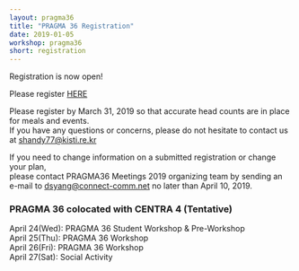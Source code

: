 ```yaml
---
layout: pragma36
title: "PRAGMA 36 Registration"
date: 2019-01-05
workshop: pragma36
short: registration
---
```


Registration is now open!

Please register <a href="https://www.myrgst.com:5007/centra4-pragma36/" target="new">HERE</a>

Please register by March 31, 2019 so that accurate head counts are in place for meals and events.<br>
If you have any questions or concerns, please do not hesitate to contact us at [shandy77@kisti.re.kr](mailto:shandy77@kisti.re.kr)

If you need to change information on a submitted registration or change your plan, <br>please contact PRAGMA36 Meetings 2019 organizing team by sending an e-mail to [dsyang@connect-comm.net](mailto:dsyang@connect-comm.net) no later than April 10, 2019.

### PRAGMA 36 colocated with CENTRA 4 (Tentative)<br>
April 24(Wed): PRAGMA 36 Student Workshop & Pre-Workshop <br>
April 25(Thu): PRAGMA 36 Workshop<br>
April 26(Fri): PRAGMA 36 Workshop<br>
April 27(Sat): Social Activity 
